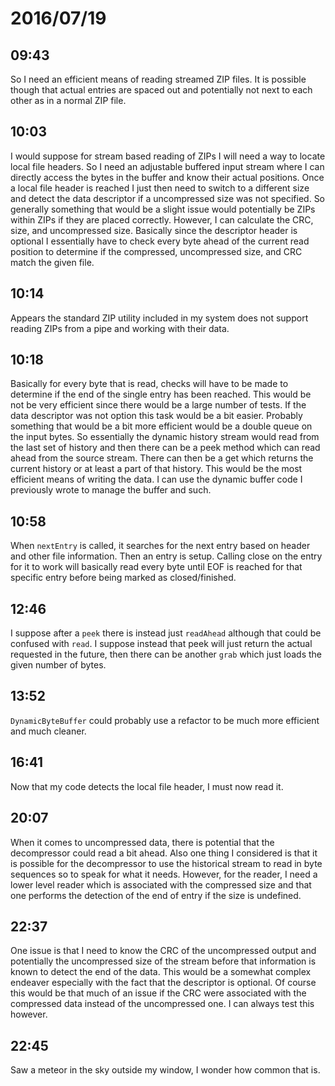 # 2016/07/19

## 09:43

So I need an efficient means of reading streamed ZIP files. It is possible
though that actual entries are spaced out and potentially not next to each
other as in a normal ZIP file.

## 10:03

I would suppose for stream based reading of ZIPs I will need a way to locate
local file headers. So I need an adjustable buffered input stream where I can
directly access the bytes in the buffer and know their actual positions. Once
a local file header is reached I just then need to switch to a different
size and detect the data descriptor if a uncompressed size was not specified.
So generally something that would be a slight issue would potentially be ZIPs
within ZIPs if they are placed correctly. However, I can calculate the CRC,
size, and uncompressed size. Basically since the descriptor header is optional
I essentially have to check every byte ahead of the current read position to
determine if the compressed, uncompressed size, and CRC match the given file.

## 10:14

Appears the standard ZIP utility included in my system does not support reading
ZIPs from a pipe and working with their data.

## 10:18

Basically for every byte that is read, checks will have to be made to determine
if the end of the single entry has been reached. This would be not be very
efficient since there would be a large number of tests. If the data descriptor
was not option this task would be a bit easier. Probably something that would
be a bit more efficient would be a double queue on the input bytes. So
essentially the dynamic history stream would read from the last set of history
and then there can be a peek method which can read ahead from the source
stream. There can then be a get which returns the current history or at least
a part of that history. This would be the most efficient means of writing the
data. I can use the dynamic buffer code I previously wrote to manage the
buffer and such.

## 10:58

When `nextEntry` is called, it searches for the next entry based on header and
other file information. Then an entry is setup. Calling close on the entry for
it to work will basically read every byte until EOF is reached for that
specific entry before being marked as closed/finished.

## 12:46

I suppose after a `peek` there is instead just `readAhead` although that could
be confused with `read`. I suppose instead that peek will just return the
actual requested in the future, then there can be another `grab` which just
loads the given number of bytes.

## 13:52

`DynamicByteBuffer` could probably use a refactor to be much more efficient
and much cleaner.

## 16:41

Now that my code detects the local file header, I must now read it.

## 20:07

When it comes to uncompressed data, there is potential that the decompressor
could read a bit ahead. Also one thing I considered is that it is possible
for the decompressor to use the historical stream to read in byte sequences
so to speak for what it needs. However, for the reader, I need a lower level
reader which is associated with the compressed size and that one performs the
detection of the end of entry if the size is undefined.

## 22:37

One issue is that I need to know the CRC of the uncompressed output and
potentially the uncompressed size of the stream before that information is
known to detect the end of the data. This would be a somewhat complex endeaver
especially with the fact that the descriptor is optional. Of course this would
be that much of an issue if the CRC were associated with the compressed data
instead of the uncompressed one. I can always test this however.

## 22:45

Saw a meteor in the sky outside my window, I wonder how common that is.


